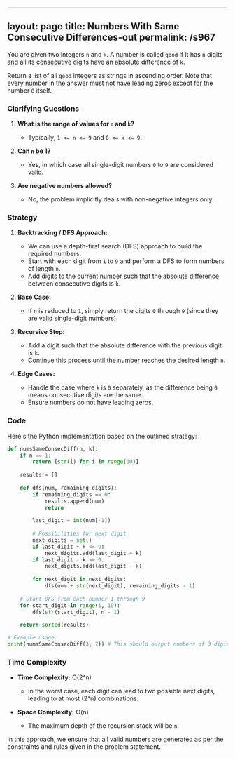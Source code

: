 
---
layout: page
title:  Numbers With Same Consecutive Differences-out
permalink: /s967
---
You are given two integers `n` and `k`. A number is called `good` if it has `n` digits and all its consecutive digits have an absolute difference of `k`.

Return a list of all `good` integers as strings in ascending order. Note that every number in the answer must not have leading zeros except for the number `0` itself.

### Clarifying Questions
1. **What is the range of values for `n` and `k`?**
   - Typically, `1 <= n <= 9` and `0 <= k <= 9`.
   
2. **Can `n` be 1?**
   - Yes, in which case all single-digit numbers `0` to `9` are considered valid.

3. **Are negative numbers allowed?**
   - No, the problem implicitly deals with non-negative integers only.

### Strategy
1. **Backtracking / DFS Approach:**
   - We can use a depth-first search (DFS) approach to build the required numbers.
   - Start with each digit from `1` to `9` and perform a DFS to form numbers of length `n`.
   - Add digits to the current number such that the absolute difference between consecutive digits is `k`.
   
2. **Base Case:**
   - If `n` is reduced to `1`, simply return the digits `0` through `9` (since they are valid single-digit numbers).

3. **Recursive Step:**
   - Add a digit such that the absolute difference with the previous digit is `k`.
   - Continue this process until the number reaches the desired length `n`.

4. **Edge Cases:**
   - Handle the case where `k` is `0` separately, as the difference being `0` means consecutive digits are the same.
   - Ensure numbers do not have leading zeros.

### Code
Here's the Python implementation based on the outlined strategy:

```python
def numsSameConsecDiff(n, k):
    if n == 1:
        return [str(i) for i in range(10)]
    
    results = []
    
    def dfs(num, remaining_digits):
        if remaining_digits == 0:
            results.append(num)
            return
        
        last_digit = int(num[-1])
        
        # Possibilities for next digit
        next_digits = set()
        if last_digit + k <= 9:
            next_digits.add(last_digit + k)
        if last_digit - k >= 0:
            next_digits.add(last_digit - k)
        
        for next_digit in next_digits:
            dfs(num + str(next_digit), remaining_digits - 1)
    
    # Start DFS from each number 1 through 9
    for start_digit in range(1, 10):
        dfs(str(start_digit), n - 1)
    
    return sorted(results)

# Example usage:
print(numsSameConsecDiff(3, 7)) # This should output numbers of 3 digits where consecutive digits have a diff of 7
```

### Time Complexity
- **Time Complexity:** O(2^n)
  - In the worst case, each digit can lead to two possible next digits, leading to at most \(2^n\) combinations.
  
- **Space Complexity:** O(n)
  - The maximum depth of the recursion stack will be `n`.

In this approach, we ensure that all valid numbers are generated as per the constraints and rules given in the problem statement.